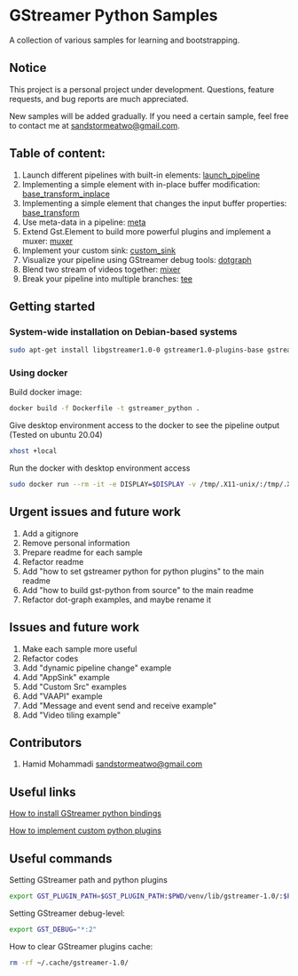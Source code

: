 # GStreamer Python Samples

A collection of various samples for learning and bootstrapping.

## Notice

This project is a personal project under development. Questions, feature requests, and bug reports are much appreciated.

New samples will be added gradually. If you need a certain sample, feel free to contact me at <sandstormeatwo@gmail.com>.

## Table of content:
1. Launch different pipelines with built-in elements: [launch_pipeline](launch_pipeline)
2. Implementing a simple element with in-place buffer modification: [base_transform_inplace](base_transform_inplace)
3. Implementing a simple element that changes the input buffer properties: [base_transform](base_transform)
4. Use meta-data in a pipeline: [meta](meta)
5. Extend Gst.Element to build more powerful plugins and implement a muxer: [muxer](muxer)
6. Implement your custom sink: [custom_sink](custom_sink)
7. Visualize your pipeline using GStreamer debug tools: [dotgraph](dotgraph)
8. Blend two stream of videos together: [mixer](mixer)
9. Break your pipeline into multiple branches: [tee](tee)


## Getting started

### System-wide installation on Debian-based systems

```bash
sudo apt-get install libgstreamer1.0-0 gstreamer1.0-plugins-base gstreamer1.0-plugins-good gstreamer1.0-plugins-bad gstreamer1.0-plugins-ugly gstreamer1.0-libav gstreamer1.0-doc gstreamer1.0-tools gstreamer1.0-x gstreamer1.0-alsa gstreamer1.0-gl gstreamer1.0-gtk3 gstreamer1.0-qt5 gstreamer1.0-pulseaudio
```


### Using docker

Build docker image:

```bash
docker build -f Dockerfile -t gstreamer_python .
```

Give desktop environment access to the docker to see the pipeline output (Tested on ubuntu 20.04)

```bash
xhost +local
```

Run the docker with desktop environment access

```bash
sudo docker run --rm -it -e DISPLAY=$DISPLAY -v /tmp/.X11-unix/:/tmp/.X11-unix gstreamer:python /bin/bash
```


## Urgent issues and future work
1. Add a gitignore
2. Remove personal information
3. Prepare readme for each sample
4. Refactor readme
5. Add "how to set gstreamer python for python plugins" to the main readme
6. Add "how to build gst-python from source" to the main readme
7. Refactor dot-graph examples, and maybe rename it


## Issues and future work
1. Make each sample more useful
2. Refactor codes
3. Add "dynamic pipeline change" example
4. Add "AppSink" example
5. Add "Custom Src" examples
6. Add "VAAPI" example
7. Add "Message and event send and receive example"
8. Add "Video tiling example"


## Contributors

1. Hamid Mohammadi <sandstormeatwo@gmail.com>


## Useful links

[How to install GStreamer python bindings](http://lifestyletransfer.com/how-to-install-gstreamer-python-bindings/)

[How to implement custom python plugins](http://lifestyletransfer.com/how-to-write-gstreamer-plugin-with-python/)


## Useful commands

Setting GStreamer path and python plugins

```bash
export GST_PLUGIN_PATH=$GST_PLUGIN_PATH:$PWD/venv/lib/gstreamer-1.0/:$PWD/gst/
```

Setting GStreamer debug-level:

```bash
export GST_DEBUG="*:2"
```

How to clear GStreamer plugins cache:

```bash
rm -rf ~/.cache/gstreamer-1.0/
```
